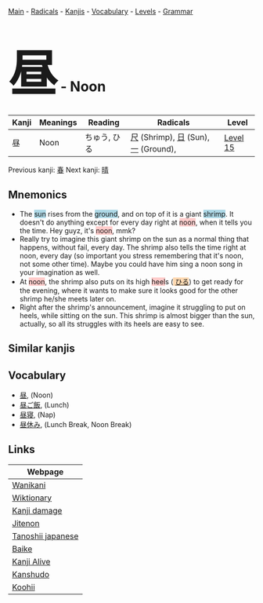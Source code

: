<style> bigfont {font-size: 100px}</style>
[Main](../README.md) -
[Radicals](../radicals.md) -
[Kanjis](../kanjis.md) -
[Vocabulary](../vocabulary.md) -
[Levels](../levels.md) -
[Grammar](../grammar.md)
# <bigfont> 昼</bigfont> - Noon 

| Kanji | Meanings | Reading | Radicals | Level |
| --- | --- | --- | --- | --- |
| 昼 | Noon | ちゅう, ひる | [尺](../radicals/尺.md) (Shrimp), [日](../radicals/日.md) (Sun), [一](../radicals/一.md) (Ground),  | [Level 15](../levels/wk_level15.md) |

Previous kanji: [春](春.md) Next kanji: [晴](晴.md) 

## Mnemonics
 * The <span style="background-color:#ADD8E6"> sun</span> rises from the <span style="background-color:#ADD8E6"> ground</span>, and on top of it is a giant <span style="background-color:#ADD8E6"> shrimp</span>. It doesn't do anything except for every day right at <span style="background-color:#ffcccb"> noon</span>, when it tells you the time. Hey guyz, it's <span style="background-color:#ffcccb"> noon</span>, mmk?
* Really try to imagine this giant shrimp on the sun as a normal thing that happens, without fail, every day. The shrimp also tells the time right at noon, every day (so important you stress remembering that it's noon, not some other time). Maybe you could have him sing a noon song in your imagination as well.
* At <span style="background-color:#ffcccb"> noon</span>, the shrimp also puts on its high <span style="background-color:#ffcccb"> heel</span>s (<span style="background-color:#fed8b1"> [ひる](https://jisho.org/search/ひる)</span>) to get ready for the evening, where it wants to make sure it looks good for the other shrimp he/she meets later on.
* Right after the shrimp's announcement, imagine it struggling to put on heels, while sitting on the sun. This shrimp is almost bigger than the sun, actually, so all its struggles with its heels are easy to see.


## Similar kanjis
 


## Vocabulary
 * [昼](../vocabulary/昼.md), (Noon)
* [昼ご飯](../vocabulary/昼.md), (Lunch)
* [昼寝](../vocabulary/昼.md), (Nap)
* [昼休み](../vocabulary/昼.md), (Lunch Break, Noon Break)



## Links 

| Webpage |
| --- |
| [Wanikani          ](https://www.wanikani.com/kanji/昼) |
| [Wiktionary        ](https://en.wiktionary.org/wiki/昼) |
| [Kanji damage      ](http://www.kanjidamage.com/kanji/search?utf8=✓&q=昼) |
| [Jitenon           ](https://jitenon.com/kanji/昼) |
| [Tanoshii japanese ](https://www.tanoshiijapanese.com/dictionary/kanji.cfm?k=昼) |
| [Baike             ](https://baike.baidu.com/item/昼) |
| [Kanji Alive       ](https://app.kanjialive.com/昼) |
| [Kanshudo          ](https://www.kanshudo.com/searchmn?q=昼) |
| [Koohii            ](https://kanji.koohii.com/study/kanji/昼) |
